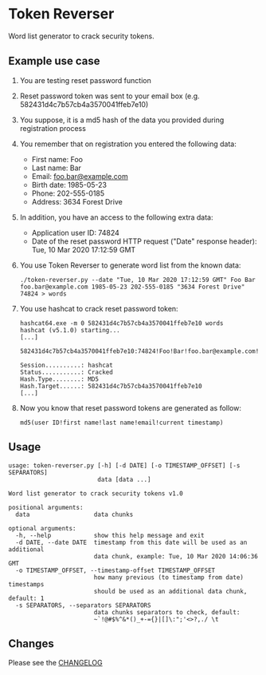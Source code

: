 Token Reverser
==============
Word list generator to crack security tokens.

Example use case
----------------
1. You are testing reset password function
1. Reset password token was sent to your email box (e.g. 582431d4c7b57cb4a3570041ffeb7e10)
1. You suppose, it is a md5 hash of the data you provided during registration process
1. You remember that on registration you entered the following data:
    * First name: Foo
    * Last name: Bar
    * Email: foo.bar@example.com
    * Birth date: 1985-05-23
    * Phone: 202-555-0185
    * Address: 3634 Forest Drive
1. In addition, you have an access to the following extra data:
    * Application user ID: 74824
    * Date of the reset password HTTP request ("Date" response header): Tue, 10 Mar 2020 17:12:59 GMT
1. You use Token Reverser to generate word list from the known data:
    ```
    ./token-reverser.py --date "Tue, 10 Mar 2020 17:12:59 GMT" Foo Bar foo.bar@example.com 1985-05-23 202-555-0185 "3634 Forest Drive" 74824 > words
    ```

1. You use hashcat to crack reset password token:
    ```
    hashcat64.exe -m 0 582431d4c7b57cb4a3570041ffeb7e10 words
    hashcat (v5.1.0) starting...
    [...]

    582431d4c7b57cb4a3570041ffeb7e10:74824!Foo!Bar!foo.bar@example.com!1583860379

    Session..........: hashcat
    Status...........: Cracked
    Hash.Type........: MD5
    Hash.Target......: 582431d4c7b57cb4a3570041ffeb7e10
    [...]
    ```

1. Now you know that reset password tokens are generated as follow:
    ```
    md5(user ID!first name!last name!email!current timestamp)
    ```

Usage
-----
```
usage: token-reverser.py [-h] [-d DATE] [-o TIMESTAMP_OFFSET] [-s SEPARATORS]
                         data [data ...]

Word list generator to crack security tokens v1.0

positional arguments:
  data                  data chunks

optional arguments:
  -h, --help            show this help message and exit
  -d DATE, --date DATE  timestamp from this date will be used as an additional
                        data chunk, example: Tue, 10 Mar 2020 14:06:36 GMT
  -o TIMESTAMP_OFFSET, --timestamp-offset TIMESTAMP_OFFSET
                        how many previous (to timestamp from date) timestamps
                        should be used as an additional data chunk, default: 1
  -s SEPARATORS, --separators SEPARATORS
                        data chunks separators to check, default:
                        ~`!@#$%^&*()_+-={}|[]\:";'<>?,./ \t
```

Changes
-------
Please see the [CHANGELOG](CHANGELOG)
